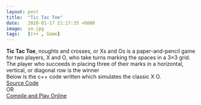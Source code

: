 ```yaml
---
layout: post
title:  "Tic Tac Toe"
date:   2020-01-17 21:17:35 +0800
image:  xo.jpg
tags:   [C++ , Game]
---
```

<b>Tic Tac Toe</b>, noughts and crosses, or Xs and Os is a paper-and-pencil game for two players, X and O, who take turns marking the spaces in a 3×3 grid. The player who succeeds in placing three of their marks in a horizontal, vertical, or diagonal row is the winner <br>
Below is the c++ code written which simulates the classic X O.<br>
<a href="https://github.com/sharma-anubhav/TicTacToe">Source Code</a><br>OR<br>
<a href="https://onlinegdb.com/H1Y6B5ldL">Compile and Play Online</a>